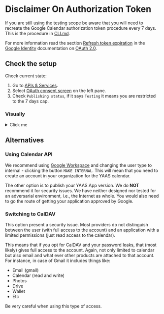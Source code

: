 # Disclaimer On Authorization Token

If you are still using the testing scope be aware that you will need to recreate the Google Calendar authorization token procedure every 7 days.
This is the procedure in [CLI.md](./code/cli/CLI.md).

For more information read the section [Refresh token expiration](https://developers.google.com/identity/protocols/oauth2#expiration) in the [Google Identity](https://developers.google.com/identity) documentation on [OAuth 2.0](https://developers.google.com/identity/protocols/oauth2).

## Check the setup

Check current state:

1. Go to [APIs & Services](https://console.cloud.google.com/apis/dashboard).
1. Select [OAuth consent screen](https://console.cloud.google.com/apis/credentials/consent) on the left pane.
1. Check ``Publishing status``, if it says ``Testing`` it means you are restricted to the 7 days cap.

### Visually
<details>
<summary>Click me</summary>

![Application API state](./doc/apis/oauth/6-oauth-app-type.png)

</details>

## Alternatives

### Using Calendar API

We recommend using [Google Workspace](https://workspace.google.com/) and changing the user type to internal - clicking the button ``MAKE INTERNAL``.
This will mean that you need to create an account in your organization for the YAAS calendar.

The other option is to publish your YAAS App version. We do **NOT** recommend it for security issues.
We have neither designed nor tested for an adversarial environment, i.e., the Internet as whole.
You would also need to go the route of getting your application approved by Google.

### Switching to CalDAV

This option present a security issue.
Most providers do not distinguish between the user (with full access to the account)
and an application with a limited permissions (just read access to the calendar).

This means that if you opt for CalDAV and your password leaks, that (most likely) gives full access to the account.
Again, not only limited to calendar but also email and what ever other products are attached to that account.
For instance, in case of Gmail it includes things like:
* Email (gmail)
* Calendar (read and write)
* Photos
* Drive
* Wallet
* Etc

Be very careful when using this type of access.
